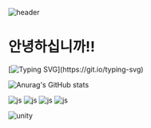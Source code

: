 ![header](https://capsule-render.vercel.app/api?type=waving)
# 안녕하십니까!!
[![Typing SVG](https://readme-typing-svg.demolab.com/?lines=제+github페이지에+온+것을+환영합니다!;저는+개발을+지망하는+"김진호"입니다!)](https://git.io/typing-svg)


 
 ![Anurag's GitHub stats](https://github-readme-stats.vercel.app/api?username=kim-jinho1&show_icons=true&theme=radical)



![js](https://img.shields.io/badge/JavaScript-F7DF1E?style=for-the-badge&logo=JavaScript&logoColor=white)
![js](https://img.shields.io/badge/Discord-7289DA?style=for-the-badge&logo=discord&logoColor=white)
![js](https://img.shields.io/badge/Gmail-D14836?style=for-the-badge&logo=gmail&)
![js](https://img.shields.io/badge/Google-4285F4?logo=google&logoColor=fff&style=for-the-badge)

<img alt="unity" src ="https://img.shields.io/badge/unity-Black.svg?&style=flat-square&logo=unity&logoColor=white"/>
